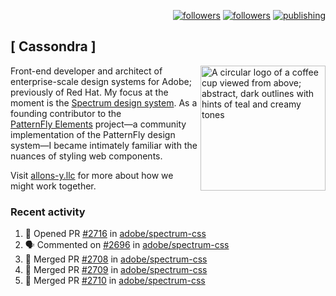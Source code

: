 <p align="right"><a rel="me" href="https://front-end.social/@castastrophe">
    <img alt="followers" title="Follow me on Mastodon" src="https://img.shields.io/mastodon/follow/109297102751309835?domain=https%3A%2F%2Ffront-end.social&label=Follow&logo=mastodon&logoColor=white&style=for-the-badge&labelColor=008080&color=006969"/></a>
  <a href="https://codepen.io/castastrophe/">
    <img alt="followers" title="Follow me on CodePen" src="https://img.shields.io/badge/23-1?color=640464&labelColor=7c007c&style=for-the-badge&logo=codepen&label=Follow"/></a>
<a href="https://castastrophe.medium.com/">
    <img alt="publishing" title="View articles on Medium" src="https://img.shields.io/badge/107-1?color=666&labelColor=444&label=subscribe&logo=medium&logoColor=white&style=for-the-badge"/></a>
</p>

## [&nbsp;Cassondra&nbsp;]

<img align="right" src="https://github-production-user-asset-6210df.s3.amazonaws.com/1840295/253016758-ba468774-1cd3-42c2-8f43-947b5eeb5edf.png" height="200" alt="A circular logo of a coffee cup viewed from above; abstract, dark outlines with hints of teal and creamy tones">

Front-end developer and architect of enterprise-scale design systems for Adobe; previously of Red Hat. My focus at the moment is the [Spectrum design system](https://github.com/adobe/spectrum-css). As a founding contributor to the [PatternFly&nbsp;Elements](https://github.com/patternfly/patternfly-elements) project&mdash;a community implementation of the PatternFly design system&mdash;I became intimately familiar with the nuances of styling web components.

Visit [allons-y.llc](http://allons-y.llc/) for more about how we might work together.

### Recent activity

<!--START_SECTION:activity-->
1. 💪 Opened PR [#2716](https://github.com/adobe/spectrum-css/pull/2716) in [adobe/spectrum-css](https://github.com/adobe/spectrum-css)
2. 🗣 Commented on [#2696](https://github.com/adobe/spectrum-css/pull/2696#issuecomment-2085345616) in [adobe/spectrum-css](https://github.com/adobe/spectrum-css)
3. 🎉 Merged PR [#2708](https://github.com/adobe/spectrum-css/pull/2708) in [adobe/spectrum-css](https://github.com/adobe/spectrum-css)
4. 🎉 Merged PR [#2709](https://github.com/adobe/spectrum-css/pull/2709) in [adobe/spectrum-css](https://github.com/adobe/spectrum-css)
5. 🎉 Merged PR [#2710](https://github.com/adobe/spectrum-css/pull/2710) in [adobe/spectrum-css](https://github.com/adobe/spectrum-css)
<!--END_SECTION:activity-->
